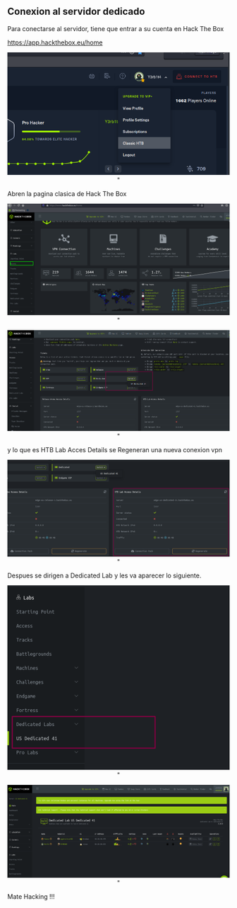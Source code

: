 ## Conexion al servidor dedicado

Para conectarse al servidor, tiene que entrar a su cuenta en Hack The Box

https://app.hackthebox.eu/home

<span style="display:block;text-align:center">![Sauna](./images/00-Serverdedicate00.png)"</span>


Abren la pagina clasica de Hack The Box

<span style="display:block;text-align:center">![Sauna](./images/00-Serverdedicate01.png)"</span>


<span style="display:block;text-align:center">![Sauna](./images/00-Serverdedicate02.png)"</span>


y lo que es HTB Lab Acces Details se Regeneran una nueva conexion vpn

<span style="display:block;text-align:center">![Sauna](./images/00-Serverdedicate03.png)"</span>


Despues se dirigen a Dedicated Lab y les va aparecer lo siguiente.

<span style="display:block;text-align:center">![Sauna](./images/00-Serverdedicate04.png)"</span>


<span style="display:block;text-align:center">![Sauna](./images/00-Serverdedicate05.png)"</span>


Mate Hacking !!!
